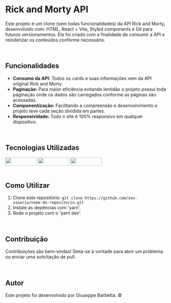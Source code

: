 <body>
  <h1>Rick and Morty API</h1>
  <p>Este projeto é um clone (sem todas funcionalidades) da API Rick and Morty, desenvolvido com: HTML, React + Vite, Styled components e Git para futuros versionamentos. Ele foi criado com a finalidade de consumir a API e reinderizar os conteúdos conforme necessário.</p><br>

  <h2>Funcionalidades</h2>
  <ul>
      <li><strong>Consumo da API:</strong> Todos os cards e suas informações vem da API original Rick and Morty.</li>
      <li><strong>Paginação:</strong> Para maior eficiência evitando lentidão o projeto possui toda páginação onde os dados são carregados conforme as páginas são acessadas.</li>
      <li><strong>Componentização:</strong> Facilitando a compreensão e desenvolvimento o projeto teve cada seção dividída em partes.</li>
      <li><strong>Responsividade:</strong> Todo o site é 100% responsivo em qualquer dispositivo.</li>
  </ul><br>

  <h2>Tecnologias Utilizadas</h2>
  <div display:flex>
    <img src="https://img.shields.io/badge/HTML5-E34F26?style=for-the-badge&logo=html5&logoColor=white" width="98px" height="26px">
    <img src="https://img.shields.io/badge/React-20232A?style=for-the-badge&logo=react&logoColor=61DAFB" width="98px" height="26px">
    <img src="https://img.shields.io/badge/GIT-E44C30?style=for-the-badge&logo=git&logoColor=white" width="98px" height="26px">
      	
  </div><br>
 
  <h2>Como Utilizar</h2>
  <ol>
      <li>Clone este repositório: <code>git clone https://github.com/seu-usuario/nome-do-repositorio.git</code></li>
      <li>Instale as depências com 'yarn'.</li>
      <li>Rode o projeto com o 'yarn dev'.</li>
  </ol><br>

  <h2>Contribuição</h2>
  <p>Contribuições são bem-vindas! Sinta-se à vontade para abrir um problema ou enviar uma solicitação de pull.</p><br>

  <h2>Autor</h2>

  <p>Este projeto foi desenvolvido por Giuseppe Barbetta. ©</p>
</body>

</html>

